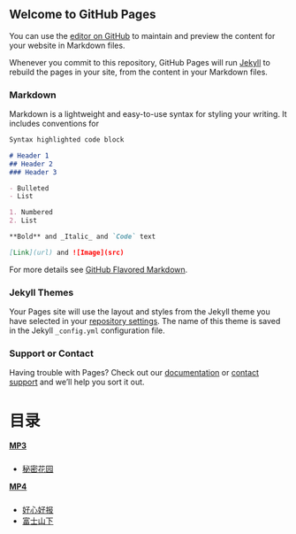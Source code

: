 ## Welcome to GitHub Pages

You can use the [editor on GitHub](https://github.com/andyx404/web/edit/main/README.md) to maintain and preview the content for your website in Markdown files.

Whenever you commit to this repository, GitHub Pages will run [Jekyll](https://jekyllrb.com/) to rebuild the pages in your site, from the content in your Markdown files.

### Markdown

Markdown is a lightweight and easy-to-use syntax for styling your writing. It includes conventions for

```markdown
Syntax highlighted code block

# Header 1
## Header 2
### Header 3

- Bulleted
- List

1. Numbered
2. List

**Bold** and _Italic_ and `Code` text

[Link](url) and ![Image](src)
```

For more details see [GitHub Flavored Markdown](https://guides.github.com/features/mastering-markdown/).

### Jekyll Themes

Your Pages site will use the layout and styles from the Jekyll theme you have selected in your [repository settings](https://github.com/andyx404/web/settings/pages). The name of this theme is saved in the Jekyll `_config.yml` configuration file.

### Support or Contact

Having trouble with Pages? Check out our [documentation](https://docs.github.com/categories/github-pages-basics/) or [contact support](https://support.github.com/contact) and we’ll help you sort it out.


目录
==

**[MP3](https://github.com/andyx404/web/tree/main/site/mp3)**  
###  
  * [秘密花园](https://media.andyx.ml/site/mp3/Secret%20Garden.html)

**[MP4](https://github.com/andyx404/web/tree/main/site/mp4)**  
###
   * [好心好报](https://media.andyx.ml/site/mp4/haoxinhaobao.html)  
   * [富士山下](https://media.andyx.ml/site/mp4/fushishanxia.html) 

